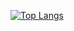[![Top Langs](https://github-readme-stats-varadiz.vercel.app/api/top-langs/?username=varadiz&theme=tokyonight)](https://github.com/varadiz/github-readme-stats)
